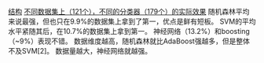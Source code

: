 [结构](https://static.coggle.it/diagram/WHeBqDIrJRk-kDDY/t/categories-of-algorithms-non-exhaustive)
[不同数据集上（121个），不同的分类器（179个）的实际效果]()
随机森林平均来说最强，但也只在9.9%的数据集上拿到了第一，优点是鲜有短板。
SVM的平均水平紧随其后，在10.7%的数据集上拿到第一。
神经网络（13.2%）和boosting（~9%）表现不错。
数据维度越高，随机森林就比AdaBoost强越多，但是整体不及SVM[2]。
数据量越大，神经网络就越强。






